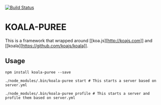 [![Build Status](https://travis-ci.org/csballz/koala-puree.svg?branch=development)](https://travis-ci.org/csballz/koala-puree)

# KOALA-PUREE

This is a framework that wrapped around [[koa.js][http://koajs.com]] and [[koala][https://github.com/koajs/koala]].

## Usage

```
npm install koala-puree --save
```

```
./node_modules/.bin/koala-puree start # This starts a server based on server.yml
```

```
./node_modules/.bin/koala-puree profile # This starts a server and profile them based on server.yml
```


